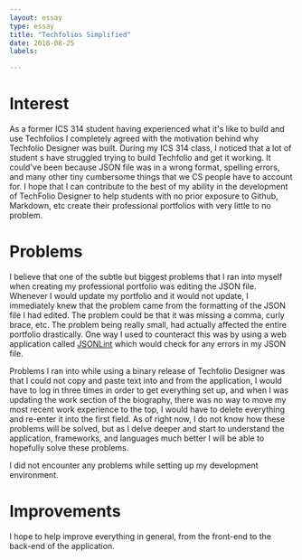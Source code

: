 ```yaml
---
layout: essay
type: essay
title: "Techfolios Simplified"
date: 2018-08-25
labels:

---
```


# Interest

As a former ICS 314 student having experienced what it's like to build and use Techfolios I completely agreed with the motivation behind why Techfolio Designer was built. During my ICS 314 class, I noticed that a lot of student s have struggled trying to build Techfolio and get it working. It could've been because JSON file was in a wrong format, spelling errors, and many other tiny cumbersome things that we CS people have to account for. I hope that I can contribute to the best of my ability in the development of TechFolio Designer to help students with no prior exposure to Github, Markdown, etc create their professional portfolios with very little to no problem.

# Problems

I believe that one of the subtle but biggest problems that I ran into myself  when creating my professional portfolio was editing the JSON file. Whenever I would update my portfolio and it would not update, I immediately knew that the problem came from the formatting of the JSON file I had edited. The problem could be that it was missing a comma, curly brace, etc. The problem being really small, had actually affected the entire portfolio drastically. One way I used to counteract this was by using a web application called [JSONLint](https://jsonlint.com) which would check for any errors in my JSON file. 

Problems I ran into while using a binary release of Techfolio Designer was that I could not copy and paste text into and from the application, I would have to log in three times in order to get everything set up, and when I was updating the work section of the biography, there was no way to move my most recent work experience to the top, I would have to delete everything and re-enter it into the first field. As of right now, I do not know how these problems will be solved, but as I delve deeper and start to understand the application, frameworks, and languages much better I will be able to hopefully solve these problems.

I did not encounter any problems while setting up my development environment.

# Improvements

I hope to help improve everything in general, from the front-end to the back-end of the application. 